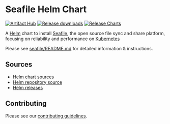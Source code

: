 # Seafile Helm Chart

[![Artifact Hub](https://img.shields.io/endpoint?url=https://artifacthub.io/badge/repository/datamate)](https://artifacthub.io/packages/search?repo=datamate)
[![Release downloads](https://img.shields.io/github/downloads/datamate-rethink-it/seafile-helm/total.svg)](https://github.com/datamate-rethink-it/seafile-helm/releases)
[![Release Charts](https://github.com/datamate-rethink-it/seafile-helm/workflows/Release%20Charts/badge.svg)](https://github.com/datamate-rethink-it/seafile-helm/commits/main)

A [Helm](https://helm.sh) chart to install [Seafile](https://seafile.com), the open source file sync and share platform,
focusing on reliability and performance on [Kubernetes](https://kubernetes.io)

Please see [seafile/README.md](seafile/README.md) for detailed information & instructions.

## Sources

- [Helm chart sources](https://github.com/datamate-rethink-it/seafile-helm)
- [Helm repository source](https://github.com/datamate-rethink-it/seafile-helm/tree/gh-pages)
- [Helm releases](https://github.com/datamate-rething-it/seafile-helm/releases)

## Contributing

Please see our [contributing guidelines](https://github.com/datamate-rethink-it/seafile-helm/blob/main/CONTRIBUTING.md).
